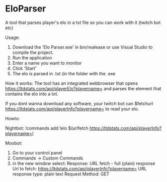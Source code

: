 # EloParser
A tool that parses player's elo in a txt file so you can work with it (twitch bot etc)


Usage:

1. Download the 'Elo Parser.exe' in bin/realease or use Visual Studio to compile the project.
2. Run the application
3. Enter a name you want to monitor
4. Click 'Start'
5. The elo is parsed in <playername>.txt (in the folder with the .exe

How it works:
The tool has an integrated webbrowser that opens https://ltdstats.com/api/playerElo?playername=<playername> and parses the element that contains the elo into a txt.

  
  
  If you dont wanna download any software, your twitch bot can $fetchurl https://ltdstats.com/api/playerInfo?playername=<playername> to read your elo.
  
  Howto:
  
  Nightbot:
  !commands add !elo $(urlfetch https://ltdstats.com/api/playerInfo?playername=<your playername here>)
  
  Moobot:
  1. Go to your control panel
  2. Commands -> Custom Commands
  3. in the new window select:
  Response: URL fetch - full (plain) response
  Url to fetch: https://ltdstats.com/api/playerInfo?playername=<your playername here>
  URL response type: plain text
  Request Method: GET
